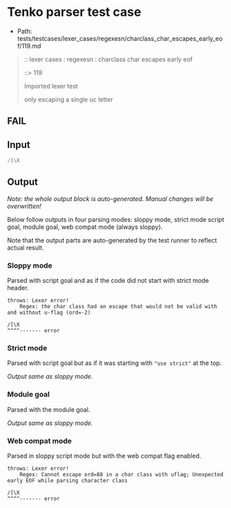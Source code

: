 # Tenko parser test case

- Path: tests/testcases/lexer_cases/regexesn/charclass_char_escapes_early_eof/119.md

> :: lexer cases : regexesn : charclass char escapes early eof
>
> ::> 119
>
> Imported lexer test
>
> only escaping a single uc letter

## FAIL

## Input

`````js
/[\X
`````

## Output

_Note: the whole output block is auto-generated. Manual changes will be overwritten!_

Below follow outputs in four parsing modes: sloppy mode, strict mode script goal, module goal, web compat mode (always sloppy).

Note that the output parts are auto-generated by the test runner to reflect actual result.

### Sloppy mode

Parsed with script goal and as if the code did not start with strict mode header.

`````
throws: Lexer error!
    Regex: the char class had an escape that would not be valid with and without u-flag (ord=-2)

/[\X
^^^^------- error
`````

### Strict mode

Parsed with script goal but as if it was starting with `"use strict"` at the top.

_Output same as sloppy mode._

### Module goal

Parsed with the module goal.

_Output same as sloppy mode._

### Web compat mode

Parsed in sloppy script mode but with the web compat flag enabled.

`````
throws: Lexer error!
    Regex: Cannot escape ord=88 in a char class with uflag; Unexpected early EOF while parsing character class

/[\X
^^^^------- error
`````

